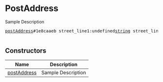 # PostAddress

Sample Description

<pre>
<a href="../constructor/postAddress">postAddress</a>#1e8caaeb street_line1:undefined<a href="../type/string.md">string</a> street_line2:undefined<a href="../type/string.md">string</a> city:undefined<a href="../type/string.md">string</a> state:undefined<a href="../type/string.md">string</a> country_iso2:undefined<a href="../type/string.md">string</a> post_code:undefined<a href="../type/string.md">string</a> = undefined<a href="../type/PostAddress.md">PostAddress</a>;

</pre>

## Constructors

| Name | Description |
|------|-------------|
| [postAddress](../constructor/postAddress.md) | Sample Description |

